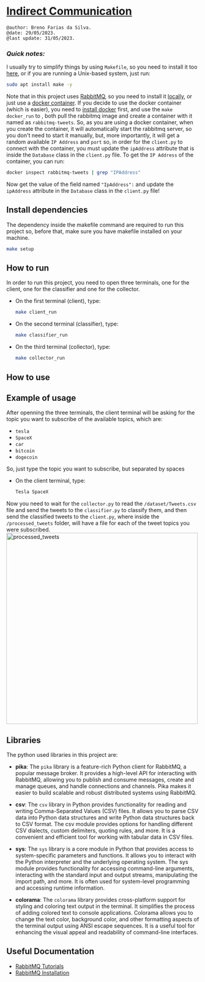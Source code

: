 # [Indirect Communication](https://github.com/BrenoFariasdaSilva/University/tree/main/Distributed%20Systems/Activity%2006%20-%20Indirect%20Communication)
`@author: Breno Farias da Silva.`     
`@date: 29/05/2023.`    
`@last update: 31/05/2023.`  
### ***Quick notes:*** 
I usually try to simplify things by using `Makefile`, so you need to install it too [here](https://www.gnu.org/software/make/), or if you are running a Unix-based system, just run:
```bash
sudo apt install make -y
```

Note that in this project uses [RabbitMQ](https://www.rabbitmq.com/), so you need to install it [locally](https://www.rabbitmq.com/download.html), or just use a [docker container](https://hub.docker.com/_/rabbitmq).  If you decide to use the docker container (which is easier), you need to [install docker](https://docs.docker.com/get-docker/) first, and use the `make docker_run` to , both pull the rabbitmq image and create a container with it named as `rabbitmq-tweets`.
So, as you are using a docker container, when you create the container, it will automatically start the rabbitmq server, so you don't need to start it manually, but, more importantly, it will get a random available `IP Address` and `port` so, in order for the `client.py` to connect with the container, you must update the `ipAddress` attribute that is inside the `Database` class in the `client.py` file. To get the `IP Address` of the container, you can run:
```bash
docker inspect rabbitmq-tweets | grep "IPAddress"
```
Now get the value of the field named `"IpAddress":` and update the `ipAddress` attribute in the `Database` class in the `client.py` file!

## Install dependencies
The dependency inside the makefile command are required to run this project so, before that, make sure you have makefile installed on your machine.
```bash
make setup
```

## How to run
In order to run this project, you need to open three terminals, one for the client, one for the classifier and one for the collector.
* On the first terminal (client), type:  
    ```bash 
    make client_run
    ```
* On the second terminal (classifier), type:   
    ```bash
    make classifier_run
    ```
* On the third terminal (collector), type:   
    ```bash
    make collector_run
    ```
## How to use

## Example of usage
After openning the three terminals, the client terminal will be asking for the topic you want to subscribe of the available topics, which are:  
  - `tesla`
  - `SpaceX`
  - `car`
  - `bitcoin`
  - `dogecoin`  
  
So, just type the topic you want to subscribe, but separated by spaces
* On the client terminal, type:  
    ```bash
    Tesla SpaceX
    ```
Now you need to wait for the `collector.py` to read the `/dataset/Tweets.csv` file and send the tweets to the `classifier.py` to classify them, and then send the classified tweets to the `client.py`, where inside the `/processed_tweets` folder, will have a file for each of the tweet topics you were subscribed.  
<img src="/assets/processed_tweets.png" alt="processed_tweets" width="500"/>

## Libraries
The python used libraries in this project are:
- **pika**: The `pika` library is a feature-rich Python client for RabbitMQ, a popular message broker. It provides a high-level API for interacting with RabbitMQ, allowing you to publish and consume messages, create and manage queues, and handle connections and channels. Pika makes it easier to build scalable and robust distributed systems using RabbitMQ.

- **csv**: The `csv` library in Python provides functionality for reading and writing Comma-Separated Values (CSV) files. It allows you to parse CSV data into Python data structures and write Python data structures back to CSV format. The csv module provides options for handling different CSV dialects, custom delimiters, quoting rules, and more. It is a convenient and efficient tool for working with tabular data in CSV files.

- **sys**: The `sys` library is a core module in Python that provides access to system-specific parameters and functions. It allows you to interact with the Python interpreter and the underlying operating system. The sys module provides functionality for accessing command-line arguments, interacting with the standard input and output streams, manipulating the import path, and more. It is often used for system-level programming and accessing runtime information.

- **colorama**: The `colorama` library provides cross-platform support for styling and coloring text output in the terminal. It simplifies the process of adding colored text to console applications. Colorama allows you to change the text color, background color, and other formatting aspects of the terminal output using ANSI escape sequences. It is a useful tool for enhancing the visual appeal and readability of command-line interfaces.

## Useful Documentation
* [RabbitMQ Tutorials](https://www.rabbitmq.com/getstarted.html)
* [RabbitMQ Installation](https://www.rabbitmq.com/download.html)